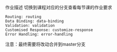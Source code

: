 作业描述
切换到课程对应的分支查看每节课的作业要求

    Routing: routing
    Data Binding: data-binding
    Validation: validation
    Customised Response: customize-response
    Error Handling: error-handling

注意：最终需要将改动合并到master分支 



  





